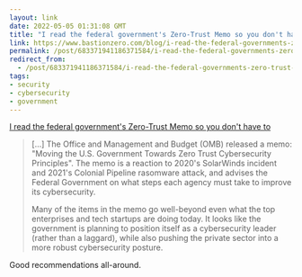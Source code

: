 ```yaml
---
layout: link
date: 2022-05-05 01:31:08 GMT
title: "I read the federal government's Zero-Trust Memo so you don't have to"
link: https://www.bastionzero.com/blog/i-read-the-federal-governments-zero-trust-memo-so-you-dont-have-to
permalink: /post/683371941186371584/i-read-the-federal-governments-zero-trust-memo-so
redirect_from: 
  - /post/683371941186371584/i-read-the-federal-governments-zero-trust-memo-so
tags:
- security
- cybersecurity
- government
---
```

<a href="https://www.bastionzero.com/blog/i-read-the-federal-governments-zero-trust-memo-so-you-dont-have-to">I read the federal government's Zero-Trust Memo so you don't have to</a>

<blockquote><p>[...] The Office and Management and Budget (OMB) released a memo: "Moving the U.S. Government Towards Zero Trust Cybersecurity Principles". The memo is a reaction to 2020's SolarWinds incident and 2021's Colonial Pipeline rasomware attack, and advises the Federal Government on what steps each agency must take to improve its cybersecurity.</p>
<p>Many of the items in the memo go well-beyond even what the top enterprises and tech startups are doing today. It looks like the government is planning to position itself as a cybersecurity leader (rather than a laggard), while also pushing the private sector into a more robust cybersecurity posture.</p></blockquote>
<p>Good recommendations all-around.</p>